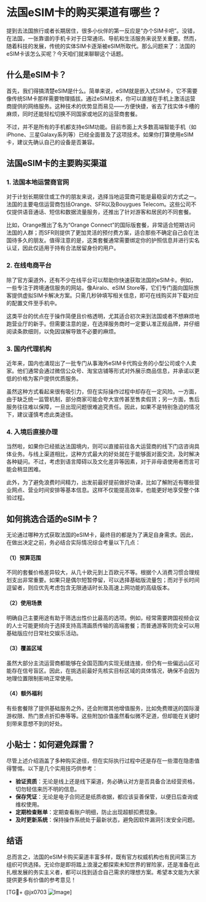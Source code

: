 # 法国eSIM卡的购买渠道有哪些？

提到去法国旅行或者长期居住，很多小伙伴的第一反应是“办个SIM卡吧”。没错，在法国，一张靠谱的手机卡对于日常通讯、导航和生活服务来说至关重要。然而，随着科技的发展，传统的实体SIM卡逐渐被eSIM所取代。那么问题来了：法国的eSIM卡该怎么买呢？今天咱们就来聊聊这个话题。

## 什么是eSIM卡？

首先，我们得搞清楚eSIM是什么。简单来说，eSIM就是嵌入式SIM卡，它不需要像传统SIM卡那样需要物理插拔。通过eSIM技术，你可以直接在手机上激活运营商提供的网络服务。这种技术的优势显而易见——方便快捷，省去了找实体卡槽的麻烦，同时还能轻松切换不同国家或地区的运营商套餐。

不过，并不是所有的手机都支持eSIM功能。目前市面上大多数高端智能手机（如iPhone、三星Galaxy系列等）已经全面普及了这项技术。如果你打算使用eSIM卡，建议先确认自己的设备是否兼容。

## 法国eSIM卡的主要购买渠道

### 1. 法国本地运营商官网

对于计划长期居住或工作的朋友来说，选择当地运营商可能是最稳妥的方式之一。法国的主要电信运营商包括Orange、SFR以及Bouygues Telecom。这些公司不仅提供语音通话、短信和数据流量服务，还推出了针对游客和居民的不同套餐。

比如，Orange推出了名为“Orange Connect”的国际版套餐，非常适合短期访问法国的人群；而SFR则提供了更加灵活的预付费方案，适合那些不确定自己会在法国待多久的朋友。值得注意的是，这类套餐通常需要绑定你的护照信息并进行实名认证，因此仅适用于持有合法居留身份的用户。

### 2. 在线电商平台

除了官方渠道外，还有不少在线平台可以帮助你快速获取法国的eSIM卡。例如，一些专注于跨境通信服务的网站，像Airalo、eSIM Store等，它们专门面向国际旅客提供虚拟SIM卡解决方案。只需几秒钟填写相关信息，即可在线购买并下载对应的配置文件至手机中。

这类平台的优点在于操作简便且价格透明，尤其适合初次来到法国或者不想麻烦地跑营业厅的新手。但需要注意的是，在选择服务商时一定要认准正规品牌，并仔细阅读条款细则，以免因误解导致不必要的麻烦。

### 3. 国内代理机构

近年来，国内也涌现出了一批专门从事海外eSIM卡代购业务的小型公司或个人卖家。他们通常会通过微信公众号、淘宝店铺等形式对外展示商品信息，并承诺以更低的价格为客户提供优质服务。

虽然这种方式看起来很有吸引力，但在实际操作过程中却存在一定风险。一方面，由于缺乏统一监管机制，部分商家可能会夸大宣传甚至售卖假货；另一方面，售后服务往往难以保障，一旦出现问题很难追究责任。因此，如果不是特别急迫的情况下，建议谨慎考虑此类途径。

### 4. 入境后直接办理

当然啦，如果你已经抵达法国境内，则可以直接前往各大运营商的线下门店咨询具体业务。与线上渠道相比，这种方式最大的好处就在于能够面对面交流，及时解决各种疑问。不过，考虑到语言障碍以及文化差异等因素，对于非母语使用者而言可能会稍显困难。

此外，为了避免浪费时间精力，出发前最好提前做好功课，比如了解附近有哪些营业网点、营业时间安排等基本信息。这样不仅能提高效率，也能更好地享受整个体验过程。

## 如何挑选合适的eSIM卡？

无论通过哪种方式获取法国的eSIM卡，最终目的都是为了满足自身需求。因此，在做出决定之前，务必结合实际情况综合考量以下几点：

#### （1）预算范围
不同的套餐价格差异较大，从几十欧元到上百欧元不等。根据个人消费习惯合理规划支出非常重要。如果只是偶尔短暂停留，可以选择基础版流量包；而对于长时间逗留者，则应优先考虑包含无限通话时长及高速上网功能的高级版本。

#### （2）使用场景
明确自己主要用途有助于筛选出性价比最高的选项。例如，经常需要跨国视频会议的人士可能更倾向于选择支持高清画质传输的高端套餐；而普通游客则完全可以用基础版应付日常社交娱乐活动。

#### （3）覆盖区域
虽然大部分主流运营商都能够在全国范围内实现无缝连接，但仍有一些偏远山区可能存在信号盲区。因此，在挑选前最好先核实目标区域的具体情况，确保不会因为地理位置限制影响正常使用。

#### （4）额外福利
有些套餐除了提供基础服务之外，还会附赠其他增值服务，比如免费赠送的国际漫游权限、热门景点折扣券等等。这些附加价值虽然看似微不足道，但却能在关键时刻带来意想不到的好处。

## 小贴士：如何避免踩雷？

尽管上述介绍涵盖了多种购买途径，但在实际执行过程中还是存在一些潜在隐患值得警惕。以下是几个实用技巧供参考：

- **验证资质**：无论是线上还是线下渠道，务必确认对方是否具备合法经营资格，切勿轻信来历不明的信息。
- **保存凭证**：无论是电子合同还是纸质收据，都应该妥善保管，以便日后查询或维权使用。
- **定期检查账单**：定期查看账户明细，防止出现超额扣费现象。
- **及时更新系统**：保持操作系统处于最新状态，避免因软件漏洞引发安全问题。

## 结语

总而言之，法国的eSIM卡购买渠道丰富多样，既有官方权威机构也有民间第三方组织可供选择。无论你是即将踏上浪漫之都探索未知世界的冒险家，还是准备在此扎根发展的务实主义者，都可以找到适合自己需求的理想方案。希望本文能为大家提供更多有价值的参考意见！

[TG💪+ @jx0703 ![Image](https://github.com/user-attachments/assets/dbca1d08-cadb-493c-b0ec-ad6f7a83f270)]